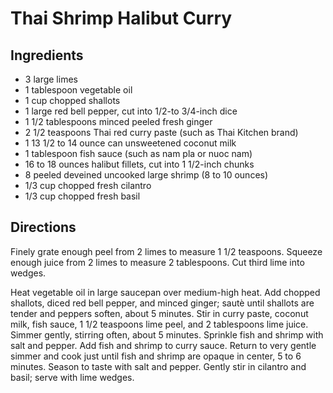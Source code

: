 # Thai Shrimp Halibut Curry

## Ingredients
* 3 large limes
* 1 tablespoon vegetable oil
* 1 cup chopped shallots
* 1 large red bell pepper, cut into 1/2-to 3/4-inch dice
* 1 1/2 tablespoons minced peeled fresh ginger
* 2 1/2 teaspoons Thai red curry paste (such as Thai Kitchen brand)
* 1 13 1/2 to 14 ounce can unsweetened coconut milk
* 1 tablespoon fish sauce (such as nam pla or nuoc nam)
* 16 to 18 ounces halibut fillets, cut into 1 1/2-inch chunks
* 8 peeled deveined uncooked large shrimp (8 to 10 ounces)
* 1/3 cup chopped fresh cilantro
* 1/3 cup chopped fresh basil

## Directions
Finely grate enough peel from 2 limes to measure 1 1/2 teaspoons. Squeeze enough juice from 2 limes to measure 2 tablespoons. Cut third lime into wedges.

Heat vegetable oil in large saucepan over medium-high heat. Add chopped shallots, diced red bell pepper, and minced ginger; sautè until shallots are tender and peppers soften, about 5 minutes. Stir in curry paste, coconut milk, fish sauce, 1 1/2 teaspoons lime peel, and 2 tablespoons lime juice. Simmer gently, stirring often, about 5 minutes. Sprinkle fish and shrimp with salt and pepper. Add fish and shrimp to curry sauce. Return to very gentle simmer and cook just until fish and shrimp are opaque in center, 5 to 6 minutes. Season to taste with salt and pepper. Gently stir in cilantro and basil; serve with lime wedges.
